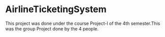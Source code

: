 # AirlineTicketingSystem
This project was done under the course Project-I  of the 4th semester.This was the group Project done by the 4 people. 
